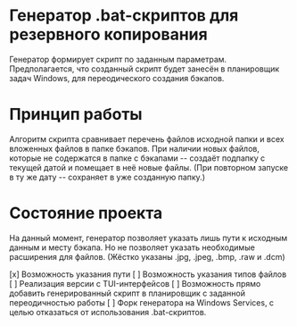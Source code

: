 # Генератор .bat-скриптов для резервного копирования
Генератор формирует скрипт по заданным параметрам. Предполагается, что созданный скрипт будет занесён в планировщик задач Windows, для переодического создания бэкапов.

# Принцип работы
Алгоритм скрипта сравнивает перечень файлов исходной папки и всех вложенных файлов в папке бэкапов. При наличии новых файлов, которые не содержатся в папке с бэкапами -- создаёт подпапку с текущей датой и помещает в неё новые файлы. (При повторном запуске в ту же дату -- сохраняет в уже созданную папку.)

# Состояние проекта
На данный момент, генератор позволяет указать лишь пути к исходным данным и месту бэкапа. Но не позволяет указать необходимые расширения для файлов. (Жёстко указаны .jpg, .jpeg, .bmp, .raw и .dcm)

[x] Возможность указания пути
[ ] Возможность указания типов файлов
[ ] Реализация версии с TUI-интерфейсов
[ ] Возможность прямо добавить генерированный скрипт в планировщик с заданной переодичностью работы
[ ] Форк генератора на Windows Services, с целью отказаться от использования .bat-скриптов. 
